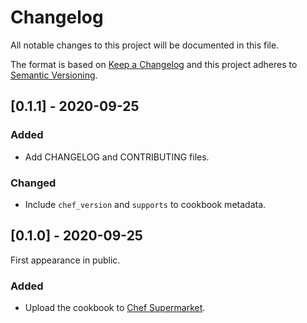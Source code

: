 # Changelog
All notable changes to this project will be documented in this file.

The format is based on [Keep a Changelog](http://keepachangelog.com/en/1.0.0/)
and this project adheres to [Semantic Versioning](http://semver.org/spec/v2.0.0.html).

## [0.1.1] - 2020-09-25
### Added
- Add CHANGELOG and CONTRIBUTING files.

### Changed
- Include `chef_version` and `supports` to cookbook metadata.

## [0.1.0] - 2020-09-25

First appearance in public.

### Added
- Upload the cookbook to [Chef Supermarket](https://supermarket.chef.io/cookbooks/vlt).

